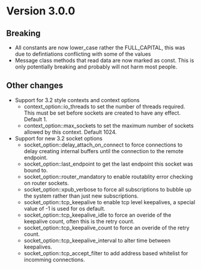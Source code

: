 Version 3.0.0
=============

Breaking
--------

* All constants are now lower_case rather the FULL_CAPITAL, this was due to
  defintiations conflicting with some of the values
* Message class methods that read data are now marked as const. This is only
  potentially breaking and probably will not harm most people.


Other changes
-------------

* Support for 3.2 style contexts and context options
  * context_option::io_threads to set the number of threads required. This
    must be set before sockets are created to have any effect. Default 1.
  * context_option::max_sockets to set the maximum number of sockets allowed
    by this context. Default 1024.
* Support for new 3.2 socket options
  * socket_option::delay_attach_on_connect to force connections to delay
    creating internal buffers until the connection to the remote endpoint.
  * socket_option::last_endpoint to get the last endpoint this socket was
    bound to.
  * socket_option::router_mandatory to enable routablity error checking on
    router sockets.
  * socket_option::xpub_verbose to force all subscriptions to bubble up the
    system rather than just new subscriptions.
  * socket_option::tcp_keepalive to enable tcp level keepalives, a special
    value of -1 is used for os default.
  * socket_option::tcp_keepalive_idle to force an overide of the keepalive
    count, often this is the retry count.
  * socket_option::tcp_keepalive_count to force an overide of the retry count.
  * socket_option::tcp_keepalive_interval to alter time between keepalives.
  * socket_option::tcp_accept_filter to add address based whitelist for
    incomming connections.

